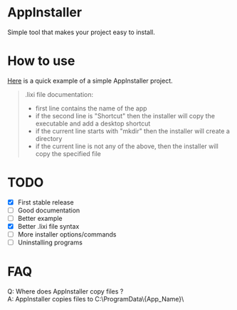 # AppInstaller
Simple tool that makes your project easy to install.  

# How to use
[Here](https://github.com/LDev-IX/AppInstaller/tree/main/example) is a quick example of a simple AppInstaller project.  
> .lixi file documentation:
> - first line contains the name of the app
> - if the second line is "Shortcut" then the installer will copy the executable and add a desktop shortcut
> - if the current line starts with "mkdir" then the installer will create a directory
> - if the current line is not any of the above, then the installer will copy the specified file

# TODO
- [x] First stable release
- [ ] Good documentation
- [ ] Better example
- [x] Better .lixi file syntax
- [ ] More installer options/commands
- [ ] Uninstalling programs

# FAQ
Q: Where does AppInstaller copy files ?  
A: AppInstaller copies files to C:\ProgramData\\{App_Name}\  

